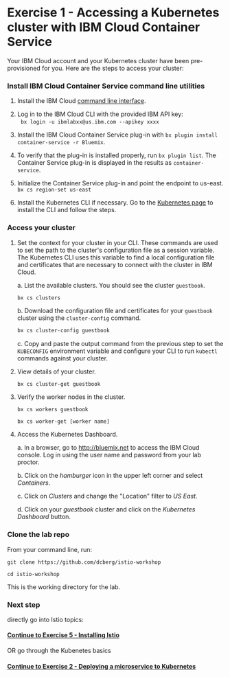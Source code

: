 # Exercise 1 - Accessing a Kubernetes cluster with IBM Cloud Container Service

Your IBM Cloud account and your Kubernetes cluster have been pre-provisioned for you. Here are the steps to access your cluster:

### Install IBM Cloud Container Service command line utilities

1. Install the IBM Cloud [command line interface](https://clis.ng.bluemix.net/ui/home.html).

2. Log in to the IBM Cloud CLI with the provided IBM API key:   
   `bx login -u ibmlabxx@us.ibm.com --apikey xxxx`      

3. Install the IBM Cloud Container Service plug-in with `bx plugin install container-service -r Bluemix`.

4. To verify that the plug-in is installed properly, run `bx plugin list`. The Container Service plug-in is displayed in the results as `container-service`.

5. Initialize the Container Service plug-in and point the endpoint to us-east.   
   `bx cs region-set us-east`

6. Install the Kubernetes CLI if necessary. Go to the [Kubernetes page](https://kubernetes.io/docs/tasks/tools/install-kubectl/#install-kubectl-binary-via-curl) to install the CLI and follow the steps.


### Access your cluster

1. Set the context for your cluster in your CLI. These commands are used to set the path to the cluster's configuration file as a session variable. The Kubernetes CLI uses this variable to find a local configuration file and certificates that are necessary to connect with the cluster in IBM Cloud.

    a. List the available clusters. You should see the cluster `guestbook`.
    
    ```bash
    bx cs clusters
    ```
    
    b. Download the configuration file and certificates for your `guestbook` cluster using the `cluster-config` command.
    
    ```bash
    bx cs cluster-config guestbook
    ```
    
    c. Copy and paste the output command from the previous step to set the `KUBECONFIG` environment variable and configure your CLI to run `kubectl` commands against your cluster.

2. View details of your cluster.
    ```
    bx cs cluster-get guestbook
    ```

3. Verify the worker nodes in the cluster.   
    ```
    bx cs workers guestbook
    ```
    ```
    bx cs worker-get [worker name]
    ```
    
4. Access the Kubernetes Dashboard.

    a. In a browser, go to http://bluemix.net to access the IBM Cloud console. Log in using the user name and password from your lab proctor.

    b. Click on the _hamburger_ icon in the upper left corner and select *Containers*.

    c. Click on *Clusters* and change the "Location" filter to *US East*.

    d. Click on your *guestbook* cluster and click on the *Kubernetes Dashboard* button.


### Clone the lab repo

From your command line, run:
   
```    
git clone https://github.com/dcberg/istio-workshop

cd istio-workshop
```

This is the working directory for the lab.

### Next step
directly go into Istio topics:
#### [Continue to Exercise 5 - Installing Istio](../exercise-5/README.md)
OR go through the Kubenetes basics
#### [Continue to Exercise 2 - Deploying a microservice to Kubernetes](../exercise-2/README.md)


